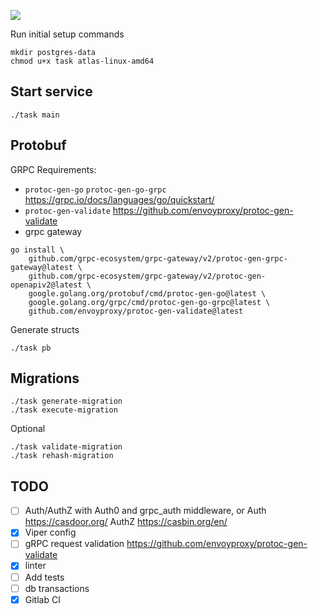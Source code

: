 ![](https://s1.gifyu.com/images/nLJguQ9---Imgur.gif)


Run initial setup commands

```
mkdir postgres-data
chmod u+x task atlas-linux-amd64
```

## Start service

`./task main`

## Protobuf

GRPC Requirements: 
- `protoc-gen-go` `protoc-gen-go-grpc` https://grpc.io/docs/languages/go/quickstart/
- `protoc-gen-validate` https://github.com/envoyproxy/protoc-gen-validate
- grpc gateway

```
go install \
    github.com/grpc-ecosystem/grpc-gateway/v2/protoc-gen-grpc-gateway@latest \
    github.com/grpc-ecosystem/grpc-gateway/v2/protoc-gen-openapiv2@latest \
    google.golang.org/protobuf/cmd/protoc-gen-go@latest \
    google.golang.org/grpc/cmd/protoc-gen-go-grpc@latest \
    github.com/envoyproxy/protoc-gen-validate@latest
```

Generate structs 
```
./task pb
```

## Migrations
```
./task generate-migration
./task execute-migration
```

Optional 
```
./task validate-migration
./task rehash-migration
```

## TODO

- [ ] Auth/AuthZ with Auth0 and grpc_auth middleware, or Auth https://casdoor.org/ AuthZ https://casbin.org/en/
- [x] Viper config
- [ ] gRPC request validation https://github.com/envoyproxy/protoc-gen-validate
- [x] linter
- [ ] Add tests
- [ ] db transactions
- [x] Gitlab CI